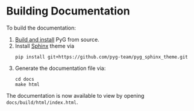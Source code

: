 # Building Documentation

To build the documentation:

1. [Build and install](OUR_LINK) PyG from source.
1. Install [Sphinx](https://www.sphinx-doc.org/en/master/) theme via
   ```
   pip install git+https://github.com/pyg-team/pyg_sphinx_theme.git
   ```
1. Generate the documentation file via:
   ```
   cd docs
   make html
   ```

The documentation is now available to view by opening `docs/build/html/index.html`.
